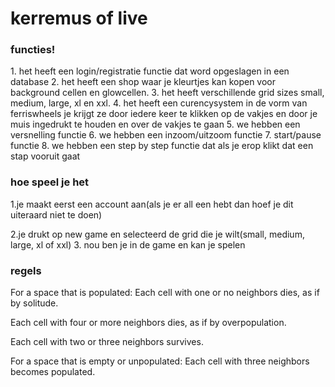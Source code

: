 # kerremus of live
<h3>functies!</h3>
1. het heeft een login/registratie functie dat word opgeslagen in een database
2. het heeft een shop waar je kleurtjes kan kopen voor background cellen en glowcellen.
3. het heeft verschillende grid sizes small, medium, large, xl en xxl.
4. het heeft een curencysystem in de vorm van ferriswheels je krijgt ze door iedere keer te klikken op de vakjes en door je muis ingedrukt te houden en over de vakjes te gaan
5. we hebben een versnelling functie
6. we hebben een inzoom/uitzoom functie
7. start/pause functie
8. we hebben een step by step functie dat als je erop klikt dat een stap vooruit gaat

<h3>hoe speel je het</h3>
<p>1.je maakt eerst een account aan(als je er all een hebt dan hoef je dit uiteraard niet te doen)</p>
2.je drukt op new game en selecteerd de grid die je wilt(small, medium, large, xl of xxl)
3. nou ben je in de game en kan je spelen 

<h3>regels</h3>
For a space that is populated:
Each cell with one or no neighbors dies, as if by solitude.


Each cell with four or more neighbors dies, as if by overpopulation.


Each cell with two or three neighbors survives.


For a space that is empty or unpopulated:
Each cell with three neighbors becomes populated.